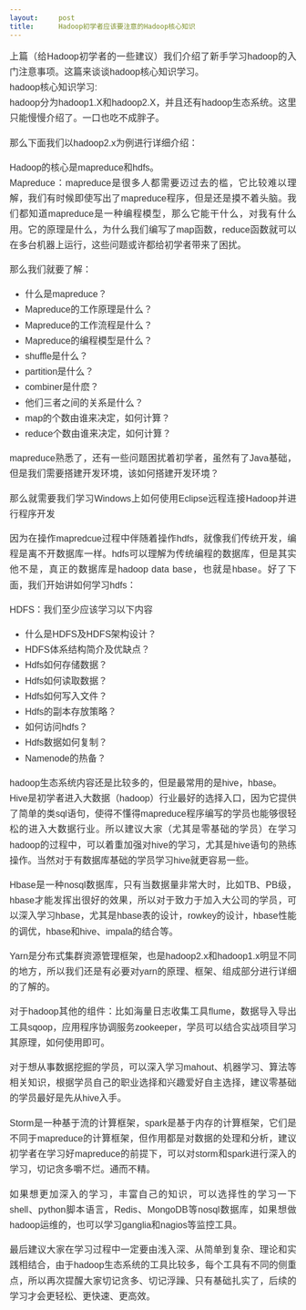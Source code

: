 ```yaml
---
layout:     post
title:      Hadoop初学者应该要注意的Hadoop核心知识
---
```

<div id="article_content" class="article_content clearfix csdn-tracking-statistics" data-pid="blog" data-mod="popu_307" data-dsm="post">
								            <link rel="stylesheet" href="https://csdnimg.cn/release/phoenix/template/css/ck_htmledit_views-f76675cdea.css">
						<div class="htmledit_views" id="content_views">
                
<p style="color:rgb(51,51,51);font-family:'microsoft yahei', arial;font-size:16px;line-height:27.2px;text-align:justify;">
上篇（给Hadoop初学者的一些建议）我们介绍了新手学习hadoop的入门注意事项。这篇来谈谈hadoop核心知识学习。 <br>
hadoop核心知识学习: <br>
hadoop分为hadoop1.X和hadoop2.X，并且还有hadoop生态系统。这里只能慢慢介绍了。一口也吃不成胖子。</p>
<p style="color:rgb(51,51,51);font-family:'microsoft yahei', arial;font-size:16px;line-height:27.2px;text-align:justify;">
那么下面我们以hadoop2.x为例进行详细介绍：</p>
<p style="color:rgb(51,51,51);font-family:'microsoft yahei', arial;font-size:16px;line-height:27.2px;text-align:justify;">
Hadoop的核心是mapreduce和hdfs。 <br>
Mapreduce：mapreduce是很多人都需要迈过去的槛，它比较难以理解，我们有时候即使写出了mapreduce程序，但是还是摸不着头脑。我们都知道mapreduce是一种编程模型，那么它能干什么，对我有什么用。它的原理是什么，为什么我们编写了map函数，reduce函数就可以在多台机器上运行，这些问题或许都给初学者带来了困扰。</p>
<p style="color:rgb(51,51,51);font-family:'microsoft yahei', arial;font-size:16px;line-height:27.2px;text-align:justify;">
那么我们就要了解：</p>
<ul style="color:rgb(51,51,51);font-family:'microsoft yahei', arial;font-size:16px;line-height:27.2px;text-align:justify;"><li>什么是mapreduce？</li><li>Mapreduce的工作原理是什么？</li><li>Mapreduce的工作流程是什么？</li><li>Mapreduce的编程模型是什么？</li><li>shuffle是什么？</li><li>partition是什么？</li><li>combiner是什麽？</li><li>他们三者之间的关系是什么？</li><li>map的个数由谁来决定，如何计算？</li><li>reduce个数由谁来决定，如何计算？</li></ul><p style="color:rgb(51,51,51);font-family:'microsoft yahei', arial;font-size:16px;line-height:27.2px;text-align:justify;">
mapreduce熟悉了，还有一些问题困扰着初学者，虽然有了Java基础，但是我们需要搭建开发环境，该如何搭建开发环境？</p>
<p style="color:rgb(51,51,51);font-family:'microsoft yahei', arial;font-size:16px;line-height:27.2px;text-align:justify;">
那么就需要我们学习Windows上如何使用Eclipse远程连接Hadoop并进行程序开发</p>
<p style="color:rgb(51,51,51);font-family:'microsoft yahei', arial;font-size:16px;line-height:27.2px;text-align:justify;">
因为在操作mapredcue过程中伴随着操作hdfs，就像我们传统开发，编程是离不开数据库一样。hdfs可以理解为传统编程的数据库，但是其实他不是，真正的数据库是hadoop data base，也就是hbase。好了下面，我们开始讲如何学习hdfs：</p>
<p style="color:rgb(51,51,51);font-family:'microsoft yahei', arial;font-size:16px;line-height:27.2px;text-align:justify;">
HDFS：我们至少应该学习以下内容</p>
<ul style="color:rgb(51,51,51);font-family:'microsoft yahei', arial;font-size:16px;line-height:27.2px;text-align:justify;"><li>什么是HDFS及HDFS架构设计？</li><li>HDFS体系结构简介及优缺点？</li><li>Hdfs如何存储数据？</li><li>Hdfs如何读取数据？</li><li>Hdfs如何写入文件？</li><li>Hdfs的副本存放策略？</li><li>如何访问hdfs？</li><li>Hdfs数据如何复制？</li><li>Namenode的热备？</li></ul><p style="color:rgb(51,51,51);font-family:'microsoft yahei', arial;font-size:16px;line-height:27.2px;text-align:justify;">
hadoop生态系统内容还是比较多的，但是最常用的是hive，hbase。 <br>
Hive是初学者进入大数据（hadoop）行业最好的选择入口，因为它提供了简单的类sql语句，使得不懂得mapreduce程序编写的学员也能够很轻松的进入大数据行业。所以建议大家（尤其是零基础的学员）在学习hadoop的过程中，可以着重加强对hive的学习，尤其是hive语句的熟练操作。当然对于有数据库基础的学员学习hive就更容易一些。</p>
<p style="color:rgb(51,51,51);font-family:'microsoft yahei', arial;font-size:16px;line-height:27.2px;text-align:justify;">
Hbase是一种nosql数据库，只有当数据量非常大时，比如TB、PB级，hbase才能发挥出很好的效果，所以对于致力于加入大公司的学员，可以深入学习hbase，尤其是hbase表的设计，rowkey的设计，hbase性能的调优，hbase和hive、impala的结合等。</p>
<p style="color:rgb(51,51,51);font-family:'microsoft yahei', arial;font-size:16px;line-height:27.2px;text-align:justify;">
Yarn是分布式集群资源管理框架，也是hadoop2.x和hadoop1.x明显不同的地方，所以我们还是有必要对yarn的原理、框架、组成部分进行详细的了解的。</p>
<p style="color:rgb(51,51,51);font-family:'microsoft yahei', arial;font-size:16px;line-height:27.2px;text-align:justify;">
对于hadoop其他的组件：比如海量日志收集工具flume，数据导入导出工具sqoop，应用程序协调服务zookeeper，学员可以结合实战项目学习其原理，如何使用即可。</p>
<p style="color:rgb(51,51,51);font-family:'microsoft yahei', arial;font-size:16px;line-height:27.2px;text-align:justify;">
对于想从事数据挖掘的学员，可以深入学习mahout、机器学习、算法等相关知识，根据学员自己的职业选择和兴趣爱好自主选择，建议零基础的学员最好是先从hive入手。</p>
<p style="color:rgb(51,51,51);font-family:'microsoft yahei', arial;font-size:16px;line-height:27.2px;text-align:justify;">
Storm是一种基于流的计算框架，spark是基于内存的计算框架，它们是不同于mapreduce的计算框架，但作用都是对数据的处理和分析，建议初学者在学习好mapreduce的前提下，可以对storm和spark进行深入的学习，切记贪多嚼不烂。通而不精。</p>
<p style="color:rgb(51,51,51);font-family:'microsoft yahei', arial;font-size:16px;line-height:27.2px;text-align:justify;">
如果想更加深入的学习，丰富自己的知识，可以选择性的学习一下shell、python脚本语言，Redis、MongoDB等nosql数据库，如果想做hadoop运维的，也可以学习ganglia和nagios等监控工具。</p>
<p style="color:rgb(51,51,51);font-family:'microsoft yahei', arial;font-size:16px;line-height:27.2px;text-align:justify;">
最后建议大家在学习过程中一定要由浅入深、从简单到复杂、理论和实践相结合，由于hadoop生态系统的工具比较多，每个工具有不同的侧重点，所以再次提醒大家切记贪多、切记浮躁、只有基础扎实了，后续的学习才会更轻松、更快速、更高效。</p>
            </div>
                </div>